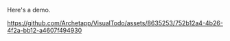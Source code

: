 Here's a demo.

https://github.com/Archetapp/VisualTodo/assets/8635253/752b12a4-4b26-4f2a-bb12-a4607f494930

